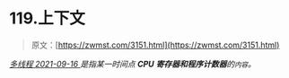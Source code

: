 <!--yml
category: 未分类
date: 0001-01-01 00:00:00
--->

# 119.上下文

> 原文：[https://zwmst.com/3151.html](https://zwmst.com/3151.html)

   [ *多线程* ](https://zwmst.com/%e5%a4%9a%e7%ba%bf%e7%a8%8b)*[ <time datetime="2021-09-16T23:40:35+08:00"> 2021-09-16 </time> ](https://zwmst.com/3151.html)  是指某一时间点 **CPU 寄存器和程序计数器**的`内容`。*